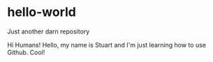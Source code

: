 # hello-world
Just another darn repository

Hi Humans!
Hello, my name is Stuart and I'm just learning how to use Github. Cool!

